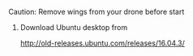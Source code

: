 
Caution: Remove wings from your drone before start

1) Download Ubuntu desktop from 

    http://old-releases.ubuntu.com/releases/16.04.3/ 
